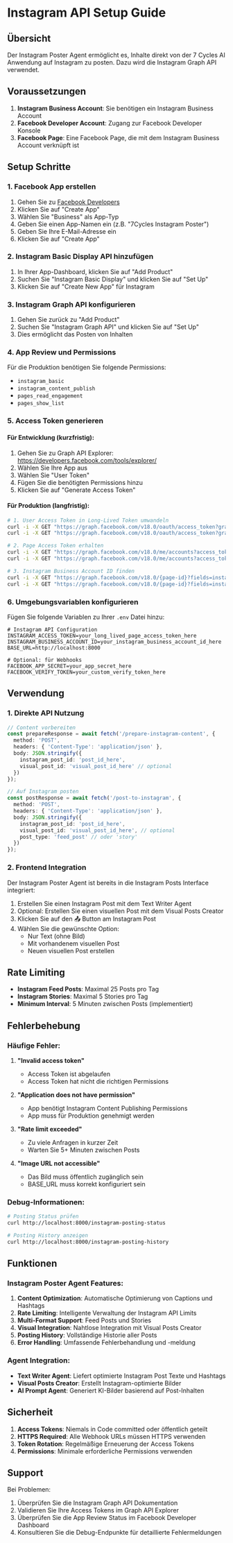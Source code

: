# Instagram API Setup Guide

## Übersicht

Der Instagram Poster Agent ermöglicht es, Inhalte direkt von der 7 Cycles AI Anwendung auf Instagram zu posten. Dazu wird die Instagram Graph API verwendet.

## Voraussetzungen

1. **Instagram Business Account**: Sie benötigen ein Instagram Business Account
2. **Facebook Developer Account**: Zugang zur Facebook Developer Konsole
3. **Facebook Page**: Eine Facebook Page, die mit dem Instagram Business Account verknüpft ist

## Setup Schritte

### 1. Facebook App erstellen

1. Gehen Sie zu [Facebook Developers](https://developers.facebook.com/)
2. Klicken Sie auf "Create App"
3. Wählen Sie "Business" als App-Typ
4. Geben Sie einen App-Namen ein (z.B. "7Cycles Instagram Poster")
5. Geben Sie Ihre E-Mail-Adresse ein
6. Klicken Sie auf "Create App"

### 2. Instagram Basic Display API hinzufügen

1. In Ihrer App-Dashboard, klicken Sie auf "Add Product"
2. Suchen Sie "Instagram Basic Display" und klicken Sie auf "Set Up"
3. Klicken Sie auf "Create New App" für Instagram

### 3. Instagram Graph API konfigurieren

1. Gehen Sie zurück zu "Add Product"
2. Suchen Sie "Instagram Graph API" und klicken Sie auf "Set Up"
3. Dies ermöglicht das Posten von Inhalten

### 4. App Review und Permissions

Für die Produktion benötigen Sie folgende Permissions:
- `instagram_basic`
- `instagram_content_publish`
- `pages_read_engagement`
- `pages_show_list`

### 5. Access Token generieren

#### Für Entwicklung (kurzfristig):

1. Gehen Sie zu Graph API Explorer: https://developers.facebook.com/tools/explorer/
2. Wählen Sie Ihre App aus
3. Wählen Sie "User Token" 
4. Fügen Sie die benötigten Permissions hinzu
5. Klicken Sie auf "Generate Access Token"

#### Für Produktion (langfristig):

```bash
# 1. User Access Token in Long-Lived Token umwandeln
curl -i -X GET "https://graph.facebook.com/v18.0/oauth/access_token?grant_type=fb_exchange_token&client_id={app-id}&client_secret={app-secret}&fb_exchange_token={short-lived-user-access-token}"
curl -i -X GET "https://graph.facebook.com/v18.0/oauth/access_token?grant_type=fb_exchange_token&client_id=1955068615285489&client_secret=7dfc48157d9e90a6a496a5b5ecb96f14&fb_exchange_token=EAAbyHZBJTWvEBPErnqyFInzJb8yrnKmHYwIAGNwqCmAaIhOLMWQmGUGRZBojgi8QCWXdzhBiOnM3Or5KdlmBcuHld8kZCL4mjAZCwOyZAOZBrNNuZBm9wNep4w0Vk3u7HdIpvGprxKHq02KfWPd859ec3jOJxpYfYzP6o1LgJ5NrKTqqPTqZBldZBN9Lx4s1SI1MsHTQ6hglNmpxThQsAE2jnblHgruzMgOzYGn2yVEJQZCxFpimlvZBqqbhwOZC0wZDZD"

# 2. Page Access Token erhalten
curl -i -X GET "https://graph.facebook.com/v18.0/me/accounts?access_token={long-lived-user-access-token}"
curl -i -X GET "https://graph.facebook.com/v18.0/me/accounts?access_token=EAAbyHZBJTWvEBPCmt1yKe9AZB7P8XJIhInAyQXDYK4lCvA9KZCOKR5soO3D6vt3ygL3uro1jpjTIEve8ZCsv4jgAsrtvOMkvbWiIb60KZAhITKTAscqStnP2142sDREvlR2KqWP5iWtHrsb5muacihNW0Eq3cRadLVdMvrLzDjavy7Hq9gStm2tZC4iQQsDtH0ChYtPpZAvktwyLO53"

# 3. Instagram Business Account ID finden
curl -i -X GET "https://graph.facebook.com/v18.0/{page-id}?fields=instagram_business_account&access_token={page-access-token}"
curl -i -X GET "https://graph.facebook.com/v18.0/{page-id}?fields=instagram_business_account&access_token=EAAbyHZBJTWvEBPPgFlcHRBvnsRhdBzIw6fEosVKedEZAAIcOKWOnMKN9YAV3opmZB0XshjlYWYYXTL0DwBrl0b8ZAAtE2NOcYzgQofACWrjMP9uKwXZCj0NTsL2YZAgtZCQNMAf2u2glaAOm8pZCnYrjsikFkaEwUBHHjvZBlTEmZAHcXL1ZCv2J4ZA1y4FIOg75uGrfqcrTU7pByZCVvjRYhINTKCUZAr"
```

### 6. Umgebungsvariablen konfigurieren

Fügen Sie folgende Variablen zu Ihrer `.env` Datei hinzu:

```env
# Instagram API Configuration
INSTAGRAM_ACCESS_TOKEN=your_long_lived_page_access_token_here
INSTAGRAM_BUSINESS_ACCOUNT_ID=your_instagram_business_account_id_here
BASE_URL=http://localhost:8000

# Optional: für Webhooks
FACEBOOK_APP_SECRET=your_app_secret_here
FACEBOOK_VERIFY_TOKEN=your_custom_verify_token_here
```

## Verwendung

### 1. Direkte API Nutzung

```typescript
// Content vorbereiten
const prepareResponse = await fetch('/prepare-instagram-content', {
  method: 'POST',
  headers: { 'Content-Type': 'application/json' },
  body: JSON.stringify({
    instagram_post_id: 'post_id_here',
    visual_post_id: 'visual_post_id_here' // optional
  })
});

// Auf Instagram posten
const postResponse = await fetch('/post-to-instagram', {
  method: 'POST',
  headers: { 'Content-Type': 'application/json' },
  body: JSON.stringify({
    instagram_post_id: 'post_id_here',
    visual_post_id: 'visual_post_id_here', // optional
    post_type: 'feed_post' // oder 'story'
  })
});
```

### 2. Frontend Integration

Der Instagram Poster Agent ist bereits in die Instagram Posts Interface integriert:

1. Erstellen Sie einen Instagram Post mit dem Text Writer Agent
2. Optional: Erstellen Sie einen visuellen Post mit dem Visual Posts Creator
3. Klicken Sie auf den 📤 Button am Instagram Post
4. Wählen Sie die gewünschte Option:
   - Nur Text (ohne Bild)
   - Mit vorhandenem visuellen Post
   - Neuen visuellen Post erstellen

## Rate Limiting

- **Instagram Feed Posts**: Maximal 25 Posts pro Tag
- **Instagram Stories**: Maximal 5 Stories pro Tag
- **Minimum Interval**: 5 Minuten zwischen Posts (implementiert)

## Fehlerbehebung

### Häufige Fehler:

1. **"Invalid access token"**
   - Access Token ist abgelaufen
   - Access Token hat nicht die richtigen Permissions

2. **"Application does not have permission"**
   - App benötigt Instagram Content Publishing Permissions
   - App muss für Produktion genehmigt werden

3. **"Rate limit exceeded"**
   - Zu viele Anfragen in kurzer Zeit
   - Warten Sie 5+ Minuten zwischen Posts

4. **"Image URL not accessible"**
   - Das Bild muss öffentlich zugänglich sein
   - BASE_URL muss korrekt konfiguriert sein

### Debug-Informationen:

```bash
# Posting Status prüfen
curl http://localhost:8000/instagram-posting-status

# Posting History anzeigen
curl http://localhost:8000/instagram-posting-history
```

## Funktionen

### Instagram Poster Agent Features:

1. **Content Optimization**: Automatische Optimierung von Captions und Hashtags
2. **Rate Limiting**: Intelligente Verwaltung der Instagram API Limits
3. **Multi-Format Support**: Feed Posts und Stories
4. **Visual Integration**: Nahtlose Integration mit Visual Posts Creator
5. **Posting History**: Vollständige Historie aller Posts
6. **Error Handling**: Umfassende Fehlerbehandlung und -meldung

### Agent Integration:

- **Text Writer Agent**: Liefert optimierte Instagram Post Texte und Hashtags
- **Visual Posts Creator**: Erstellt Instagram-optimierte Bilder
- **AI Prompt Agent**: Generiert KI-Bilder basierend auf Post-Inhalten

## Sicherheit

1. **Access Tokens**: Niemals in Code committed oder öffentlich geteilt
2. **HTTPS Required**: Alle Webhook URLs müssen HTTPS verwenden
3. **Token Rotation**: Regelmäßige Erneuerung der Access Tokens
4. **Permissions**: Minimale erforderliche Permissions verwenden

## Support

Bei Problemen:

1. Überprüfen Sie die Instagram Graph API Dokumentation
2. Validieren Sie Ihre Access Tokens im Graph API Explorer
3. Überprüfen Sie die App Review Status im Facebook Developer Dashboard
4. Konsultieren Sie die Debug-Endpunkte für detaillierte Fehlermeldungen